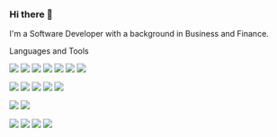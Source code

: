 ### Hi there 👋

I'm a Software Developer with a background in Business and Finance.



Languages and Tools

<p align = "left"> <img src="https://img.shields.io/badge/JavaScript-yellow?style=flat&logo=javascript&logoColor=black"/> <img src="https://img.shields.io/badge/React-lightgrey?style=flat&logo=react&logoColor=grey"/> <img src="https://img.shields.io/badge/Cypress-lightgrey?style=flat&logo=cypress&logoColor=grey"/> <img src="https://img.shields.io/badge/MongoDB-lightgrey?style=flat&logo=mongodb&logoColor=grey"/> <img src="https://img.shields.io/badge/Express.js-lightgrey?style=flat&logo=express&logoColor=grey"/> <img src="https://img.shields.io/badge/Insomnia-lightgrey?style=flat&logo=insomnia&logoColor=grey"/> <img src="https://img.shields.io/badge/Compass-lightgrey?style=flat&logo=compass&logoColor=grey"/></a> </p>  

<p align = "left"> 
    <img src="https://img.shields.io/badge/Python-3776AB?style=flat&logo=python&logoColor=white"/>  <img src="https://img.shields.io/badge/Flask-lightgrey?style=flat&logo=flask&logoColor=grey"/> <img src="https://img.shields.io/badge/Jinja-lightgrey?style=flat&logo=jinja&logoColor=grey"/> <img src="https://img.shields.io/badge/PostgreSQL-lightgrey?style=flat&logo=postgresql&logoColor=grey"/> <img src="https://img.shields.io/badge/Jupyter-lightgrey?style=flat&logo=jupyter&logoColor=grey"/></a></p> 
    
<p align = "left"> 
    <img src="https://img.shields.io/badge/Java-ED8B00?style=flat&logo=java&logoColor=black"/>  <img src="https://img.shields.io/badge/Spring-lightgrey?style=flat&logo=spring&logoColor=grey"/> </p> 

<p align = "left"> 
   <img src="https://img.shields.io/badge/HTML5-E34F26?style=flat&logo=html5&logoColor=grey"/>  <img src="https://img.shields.io/badge/CSS3-1572B6?style=flat&logo=css3&logoColor=grey"/>  <img src="https://img.shields.io/badge/Git-100000?style=flat&logo=git&logoColor=grey"/> <img src="https://img.shields.io/badge/GitHub-100000?style=flat&logo=github&logoColor=grey"/></p> 


      


<!--
**andrewredman91/andrewredman91** is a ✨ _special_ ✨ repository because its `README.md` (this file) appears on your GitHub profile.

Here are some ideas to get you started:

- 🔭 I’m currently working on ...
- 🌱 I’m currently learning ...
- 👯 I’m looking to collaborate on ...
- 🤔 I’m looking for help with ...
- 💬 Ask me about ...
- 📫 How to reach me: ...
- 😄 Pronouns: ...
- ⚡ Fun fact: ...
-->
